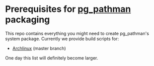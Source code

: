 # Prerequisites for [pg_pathman](https://github.com/postgrespro/pg_pathman) packaging

This repo contains everything you might need to create pg_pathman's system package. Currently we provide build scripts for:

* [Archlinux](https://www.archlinux.org/) (master branch)

One day this list will definitely become larger.
